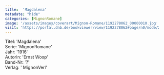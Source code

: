 ```yaml
---
title:  'Magdalena'
metadate: "hide"
categories: [MignonRomane]
image: '/assets/images/coverart/Mignon-Romane/1192278062_00000010.jpg'
visit: 'https://portal.dnb.de/bookviewer/view/1192278062#page/n0/mode/2up'
---
```

Titel: 'Magdalena' <br>
Serie: 'MignonRomane' <br>
Jahr: '1916' <br>
AutorIn: 'Ernst Woop' <br>
Band-Nr: '?' <br>
Verlag: ' MignonVerl'